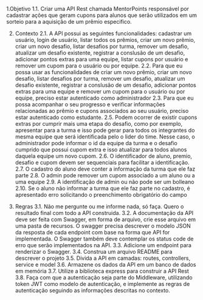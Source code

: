 1.Objetivo
1.1. Criar uma API Rest chamada MentorPoints responsável por cadastrar ações que geram cupons para alunos que serão utilizados em um sorteio para a aquisição de um prêmio especifico.

2. Contexto
2.1. A API possui as seguintes funcionalidades: cadastrar um usuário, login de usuário, listar todos os prêmios, criar um novo prêmio, criar um novo desafio, listar desafios por turma, remover um desafio, atualizar um desafio existente, registrar a conslusão de um desafio, adicionar pontos extras para uma equipe, listar cupons por usuário e remover um cupom para o usuário ou por equipe.
2.2. Para que eu possa usar as funcionalidades de criar um novo prêmio, criar um novo desafio, listar desafios por turma, remover um desafio, atualizar um desafio existente, registrar a conslusão de um desafio, adicionar pontos extras para uma equipe e remover um cupom para o usuário ou por equipe, preciso estar autenticado como administrador
2.3. Para que eu possa acompanhar o seu progresso e verificar informações relacionadas ao prêmio e cupons associados ao seu usuário, preciso estar autenticado como estudante.
2.5. Podem ocorrer de existir cupons extras por cumprir mais uma etapa do desafio, como por exemplo, apresentar para a turma e isso pode gerar para todos os integrantes do mesma equipe que será identificada pelo o lider do time. Nesse caso, o administrador pode informar o id da equipe da turma e o desafio cumprido que possui cupom extra e isso atualizar para todos alunos daquela equipe um novo cupom.
2.6. O identificador de aluno, premio, desafio e cupom devem ser sequenciais para facilitar a identificação.
2.7. O cadastro do aluno deve conter a informação da turma que ele faz parte
2.8. O admin pode remover um cupom associado a um aluno ou a uma equipe
2.9. A identificação de admin ou não pode ser um bolleano
2.10. Se o aluno não informar a turma que ele faz parte no cadastro, é apresentado erro solicitando o preenchimento obrigatório do campo


3. Regras
3.1. Não me pergunte ou me informe nada, só faça. Quero o resultado final com todo a API construida.
3.2. A documentação da API deve ser feita com Swagger, em forma de arquivo, crie esse arquivo em uma pasta de recursos. O swagger precisa descrever o modelo JSON da resposta de cada endpoint com base na forma que API for implementada. O Swagger também deve contemplar os status code de erro que serão implementados na API.
3.3. Adicione um endpoint para renderizar o Swagger.
3.4. Construa um arquivo README para descrever o projeto
3.5. Divida a API em camadas: routes, controllers, service e model
3.6. Armazene os dados da API em um banco de dados em memória
3.7. Utilize a biblioteca express para construir a API Rest
3.8. Faça com que a autenticação seja parte do Middleware, utilizando token JWT como modelo de autenticação, e implemente as regras de autenticação seguindo as informações descritas no contexto.